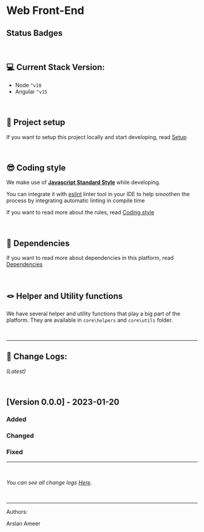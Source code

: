 # Web Front-End

Status Badges
---
<p align="right"> &nbsp;</p>

## 💻 Current Stack Version:

- Node `^v18`
- Angular `^v15`

<p align="right"> &nbsp;</p>

## 🚀 Project setup

If you want to setup this project locally and start developing, read [Setup](docs/setup.md)

<p align="right"> &nbsp;</p>

## 😎 Coding style

We make use of **[Javascript Standard Style](https://standardjs.com/)** while developing.

You can integrate it with [eslint](https://eslint.org/) linter tool in your IDE to help smoothen the process by integrating automatic linting in compile time

If you want to read more about the rules, read [Coding style](docs/coding-style.md)

<p align="right"> &nbsp;</p>

## 🧳 Dependencies

If you want to read more about dependencies in this platform, read [Dependencies](docs/dependencies.md)

<p align="right"> &nbsp;</p>

## 🪢 Helper and Utility functions

We have several helper and utility functions that play a big part of the platform. They are available in `core\helpers` and `core\utils` folder.

<p align="right"> &nbsp;</p>

---

## 📜 Change Logs:
_(Latest)_
<p align="right"> &nbsp;</p>

## [Version 0.0.0] - 2023-01-20

### Added


### Changed


### Fixed


---

<p align="right"> &nbsp;</p>

_You can see all change logs [Here](/CHANGELOG.md)._

<p align="right"> &nbsp;</p>

----------------------------
Authors:

Arslan Ameer
